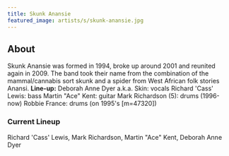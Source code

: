```yaml
---
title: Skunk Anansie
featured_image: artists/s/skunk-anansie.jpg
---
```

## About

Skunk Anansie was formed in 1994, broke up around 2001 and reunited again in 2009.
The band took their name from the combination of the mammal/cannabis sort skunk and a spider from West African folk stories Anansi.
**Line-up:**
Deborah Anne Dyer a.k.a. Skin: vocals
Richard 'Cass' Lewis: bass
Martin "Ace" Kent: guitar
Mark Richardson (5): drums (1996-now)
Robbie France: drums (on 1995's [m=47320])

### Current Lineup

Richard 'Cass' Lewis, Mark Richardson, Martin "Ace" Kent, Deborah Anne Dyer


